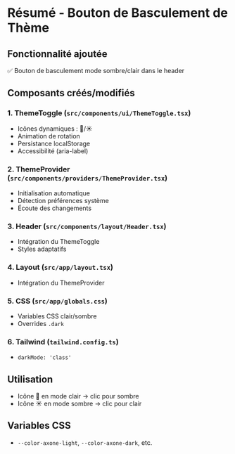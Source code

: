 # Résumé - Bouton de Basculement de Thème

## Fonctionnalité ajoutée
✅ Bouton de basculement mode sombre/clair dans le header

## Composants créés/modifiés

### 1. ThemeToggle (`src/components/ui/ThemeToggle.tsx`)
- Icônes dynamiques : 🌙/☀️
- Animation de rotation
- Persistance localStorage
- Accessibilité (aria-label)

### 2. ThemeProvider (`src/components/providers/ThemeProvider.tsx`)
- Initialisation automatique
- Détection préférences système
- Écoute des changements

### 3. Header (`src/components/layout/Header.tsx`)
- Intégration du ThemeToggle
- Styles adaptatifs

### 4. Layout (`src/app/layout.tsx`)
- Intégration du ThemeProvider

### 5. CSS (`src/app/globals.css`)
- Variables CSS clair/sombre
- Overrides `.dark`

### 6. Tailwind (`tailwind.config.ts`)
- `darkMode: 'class'`

## Utilisation
- Icône 🌙 en mode clair → clic pour sombre
- Icône ☀️ en mode sombre → clic pour clair

## Variables CSS
- `--color-axone-light`, `--color-axone-dark`, etc.
